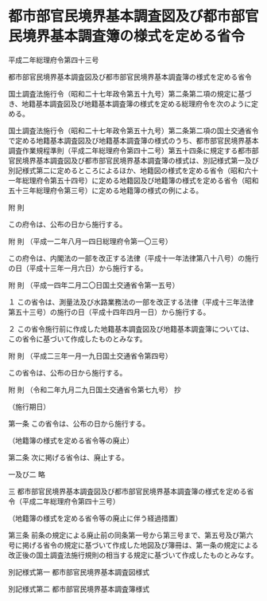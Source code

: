 # 都市部官民境界基本調査図及び都市部官民境界基本調査簿の様式を定める省令

平成二年総理府令第四十三号

都市部官民境界基本調査図及び都市部官民境界基本調査簿の様式を定める省令

国土調査法施行令（昭和二十七年政令第五十九号）第二条第二項の規定に基づき、地籍基本調査図及び地籍基本調査簿の様式を定める総理府令を次のように定める。

国土調査法施行令（昭和二十七年政令第五十九号）第二条第二項の国土交通省令で定める地籍基本調査図及び地籍基本調査簿の様式のうち、都市部官民境界基本調査作業規程準則（平成二年総理府令第四十二号）第五十四条に規定する都市部官民境界基本調査図及び都市部官民境界基本調査簿の様式は、別記様式第一及び別記様式第二に定めるところによるほか、地籍図の様式を定める省令（昭和六十一年総理府令第五十四号）に定める地籍図及び地籍簿の様式を定める省令（昭和五十三年総理府令第三号）に定める地籍簿の様式の例による。

附 則

この府令は、公布の日から施行する。

附 則 （平成一二年八月一四日総理府令第一〇三号）

この府令は、内閣法の一部を改正する法律（平成十一年法律第八十八号）の施行の日（平成十三年一月六日）から施行する。

附 則 （平成一四年二月二〇日国土交通省令第一五号）

１ この省令は、測量法及び水路業務法の一部を改正する法律（平成十三年法律第五十三号）の施行の日（平成十四年四月一日）から施行する。

２ この省令施行前に作成した地籍基本調査図及び地籍基本調査簿については、この省令に基づいて作成したものとみなす。

附 則 （平成二三年一月一九日国土交通省令第四号）

この省令は、公布の日から施行する。

附 則 （令和二年九月二九日国土交通省令第七九号） 抄

（施行期日）

第一条 この省令は、公布の日から施行する。

（地籍簿の様式を定める省令等の廃止）

第二条 次に掲げる省令は、廃止する。

一及び二 略

三 都市部官民境界基本調査図及び都市部官民境界基本調査簿の様式を定める省令（平成二年総理府令第四十三号）

（地籍簿の様式を定める省令等の廃止に伴う経過措置）

第三条 前条の規定による廃止前の同条第一号から第三号まで、第五号及び第六号に掲げる省令の規定に基づいて作成した地図及び簿冊は、第一条の規定による改正後の国土調査法施行規則の相当する規定に基づいて作成したものとみなす。

別記様式第一 都市部官民境界基本調査図様式

[](/./pict/H02F03101000043-001.pdf)

別記様式第二 都市部官民境界基本調査簿様式

[](/./pict/H02F03101000043-002.pdf)
